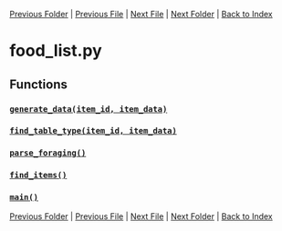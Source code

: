 [Previous Folder](../items/item_article.md) | [Previous File](fluid_list.md) | [Next File](fuel_list.md) | [Next Folder](../objects/components.md) | [Back to Index](../../index.md)

# food_list.py

## Functions

### [`generate_data(item_id, item_data)`](https://github.com/Vaileasys/pz-wiki_parser/blob/main/scripts/lists/food_list.py#L17)
### [`find_table_type(item_id, item_data)`](https://github.com/Vaileasys/pz-wiki_parser/blob/main/scripts/lists/food_list.py#L77)
### [`parse_foraging()`](https://github.com/Vaileasys/pz-wiki_parser/blob/main/scripts/lists/food_list.py#L129)
### [`find_items()`](https://github.com/Vaileasys/pz-wiki_parser/blob/main/scripts/lists/food_list.py#L219)
### [`main()`](https://github.com/Vaileasys/pz-wiki_parser/blob/main/scripts/lists/food_list.py#L235)


[Previous Folder](../items/item_article.md) | [Previous File](fluid_list.md) | [Next File](fuel_list.md) | [Next Folder](../objects/components.md) | [Back to Index](../../index.md)
